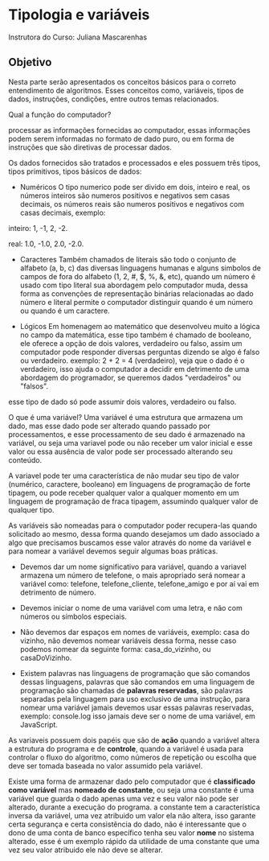 # Tipologia e variáveis

Instrutora do Curso: Juliana Mascarenhas

## Objetivo

Nesta parte serão apresentados os conceitos básicos para o correto entendimento de algoritmos. Esses conceitos como, variáveis, tipos de dados, instruções, condições, entre outros temas relacionados.

Qual a função do computador?

processar as informações fornecidas ao computador, essas informações podem serem informadas no formato de dado puro, ou em forma de instruções que são diretivas de processar dados.

Os dados fornecidos são tratados e processados e eles possuem três tipos, tipos primitivos, tipos básicos de dados:

- Numéricos
O tipo numerico pode ser divido em dois, inteiro e real, os números inteiros são numeros positivos e negativos sem casas decimais, os números reais são numeros positivos e negativos com casas decimais, exemplo:

inteiro: 1, -1, 2, -2.

real: 1.0, -1.0, 2.0, -2.0.

- Caracteres
Também chamados de literais são todo o conjunto de alfabeto (a, b, c) das diversas linguagens humanas e alguns simbolos de campos de fora do alfabeto (1, 2, #, $, %, &, etc), quando um número é usado com tipo literal sua abordagem pelo computador muda, dessa forma as convenções de representação binárias relacionadas ao dado número e literal permite o computador distinguir quando é um número ou quando é um caractere.

- Lógicos
Em homenagem ao matemático que desenvolveu muito a lógica no campo da matemática, esse tipo também é chamado de booleano, ele oferece a opção de dois valores, verdadeiro ou falso, assim um computador pode responder diversas perguntas dizendo se algo é falso ou verdadeiro.
exemplo:
2 + 2 = 4 (verdadeiro), veja que o dado é o verdadeiro, isso ajuda o computador a decidir em detrimento de uma abordagem do programador, se queremos dados "verdadeiros" ou "falsos".

esse tipo de dado só pode assumir dois valores, verdadeiro ou falso.

O que é uma variável?
Uma variável é uma estrutura que armazena um dado, mas esse dado pode ser alterado quando passado por processamentos, e esse processamento de seu dado é armazenado na variável, ou seja uma variavel pode ou não receber um valor inicial e esse valor ou essa ausência de valor pode ser processado alterando seu conteúdo.

A variavel pode ter uma característica de não mudar seu tipo de valor (numérico, caractere, booleano) em linguagens de programação de forte tipagem, ou pode receber qualquer valor a qualquer momento em um linguagem de programação de fraca tipagem, assumindo qualquer valor de qualquer tipo.

As variáveis são nomeadas para o computador poder recupera-las quando solicitado ao mesmo, dessa forma quando desejamos um dado associado a algo que precisamos buscamos esse valor através do nome da variável e para nomear a variável devemos seguir algumas boas práticas.

- Devemos dar um nome significativo para variável, quando a variavel armazena um número de telefone, o mais apropriado será nomear a variável como: telefone, telefone_cliente, telefone_amigo e por aí vai em detrimento de número. 

- Devemos iniciar o nome de uma variável com uma letra, e não com números ou símbolos especiais.

- Não devemos dar espaços em nomes de variáveis, exemplo: casa do vizinho, não devemos nomear variáveis dessa forma, nesse caso podemos nomear da seguinte forma: casa_do_vizinho, ou casaDoVizinho.

- Existem palavras nas linguagens de programação que são comandos dessas linguagens, palavras que são comandos em uma linguagem de programação são chamadas de **palavras reservadas**, são palavras separadas pela linguagem para uso exclusivo de uma instrução, para nomear uma variável jamais devemos usar essas palavras reservadas, exemplo: console.log isso jamais deve ser o nome de uma variável, em JavaScript.

As variaveis possuem dois papéis que são de **ação** quando a variável altera a estrutura do programa e de **controle**, quando a variável é usada para controlar o fluxo do algoritmo, como números de repetição ou escolha que deve ser tomada baseada no valor assumido pela variável. 

Existe uma forma de armazenar dado pelo computador que é **classificado como variável** mas **nomeado de constante**, ou seja uma constante é uma variável que guarda o dado apenas uma vez e seu valor não pode ser alterado, durante a execução do programa. a constante tem a característica inversa da variável, uma vez atribuido um valor ela não altera, isso garante certa segurança e certa consistência do dado, não é interessante que o dono de uma conta de banco específico tenha seu valor **nome** no sistema alterado, esse é um exemplo rápido da utilidade de uma constante que uma vez seu valor atribuido ele não deve se alterar.
